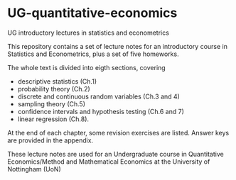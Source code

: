 # UG-quantitative-economics
UG introductory lectures in statistics and econometrics

This repository contains a set of lecture notes for an introductory course in Statistics and Econometrics, plus a set of five homeworks.

The whole text is divided into eigth sections, covering 
- descriptive statistics (Ch.1)
- probability theory (Ch.2)
- discrete and continuous random variables (Ch.3 and 4)
- sampling theory (Ch.5)
- confidence intervals and hypothesis testing (Ch.6 and 7)
- linear regression (Ch.8).

At the end of each chapter, some revision exercises are listed. Answer keys are provided in the appendix.

These lecture notes are used for an Undergraduate course in Quantitative Economics/Method and Mathematical Economics at the University of Nottingham (UoN)
